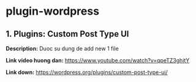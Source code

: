 # plugin-wordpress
## 1. Plugins: Custom Post Type UI

**Description:** Duoc su dung de add new 1 file

**Link video huong dan:** https://www.youtube.com/watch?v=qpeTZ3ghjtY

**Link down:** https://wordpress.org/plugins/custom-post-type-ui/